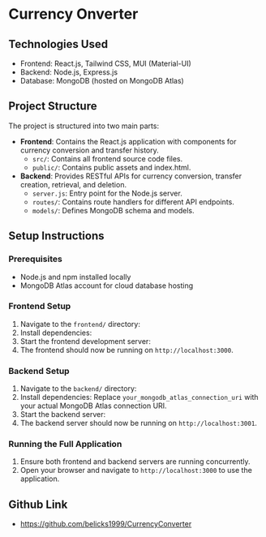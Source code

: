 # Currency Onverter

## Technologies Used
- Frontend: React.js, Tailwind CSS, MUI (Material-UI)
- Backend: Node.js, Express.js
- Database: MongoDB (hosted on MongoDB Atlas)

## Project Structure
The project is structured into two main parts:
- **Frontend**: Contains the React.js application with components for currency conversion and transfer history.
  - `src/`: Contains all frontend source code files.
  - `public/`: Contains public assets and index.html.
- **Backend**: Provides RESTful APIs for currency conversion, transfer creation, retrieval, and deletion.
  - `server.js`: Entry point for the Node.js server.
  - `routes/`: Contains route handlers for different API endpoints.
  - `models/`: Defines MongoDB schema and models.

## Setup Instructions
### Prerequisites
- Node.js and npm installed locally
- MongoDB Atlas account for cloud database hosting

### Frontend Setup
1. Navigate to the `frontend/` directory:
2. Install dependencies:
3. Start the frontend development server:
4. The frontend should now be running on `http://localhost:3000`.

### Backend Setup
1. Navigate to the `backend/` directory:
2. Install dependencies:
Replace `your_mongodb_atlas_connection_uri` with your actual MongoDB Atlas connection URI.
3. Start the backend server:
5. The backend server should now be running on `http://localhost:3001`.

### Running the Full Application
1. Ensure both frontend and backend servers are running concurrently.
2. Open your browser and navigate to `http://localhost:3000` to use the application.

## Github Link
- https://github.com/belicks1999/CurrencyConverter


